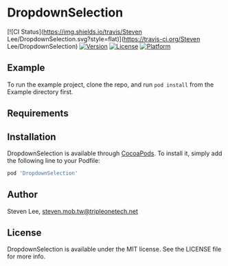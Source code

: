 # DropdownSelection

[![CI Status](https://img.shields.io/travis/Steven Lee/DropdownSelection.svg?style=flat)](https://travis-ci.org/Steven Lee/DropdownSelection)
[![Version](https://img.shields.io/cocoapods/v/DropdownSelection.svg?style=flat)](https://cocoapods.org/pods/DropdownSelection)
[![License](https://img.shields.io/cocoapods/l/DropdownSelection.svg?style=flat)](https://cocoapods.org/pods/DropdownSelection)
[![Platform](https://img.shields.io/cocoapods/p/DropdownSelection.svg?style=flat)](https://cocoapods.org/pods/DropdownSelection)

## Example

To run the example project, clone the repo, and run `pod install` from the Example directory first.

## Requirements

## Installation

DropdownSelection is available through [CocoaPods](https://cocoapods.org). To install
it, simply add the following line to your Podfile:

```ruby
pod 'DropdownSelection'
```

## Author

Steven Lee, steven.mob.tw@tripleonetech.net

## License

DropdownSelection is available under the MIT license. See the LICENSE file for more info.
